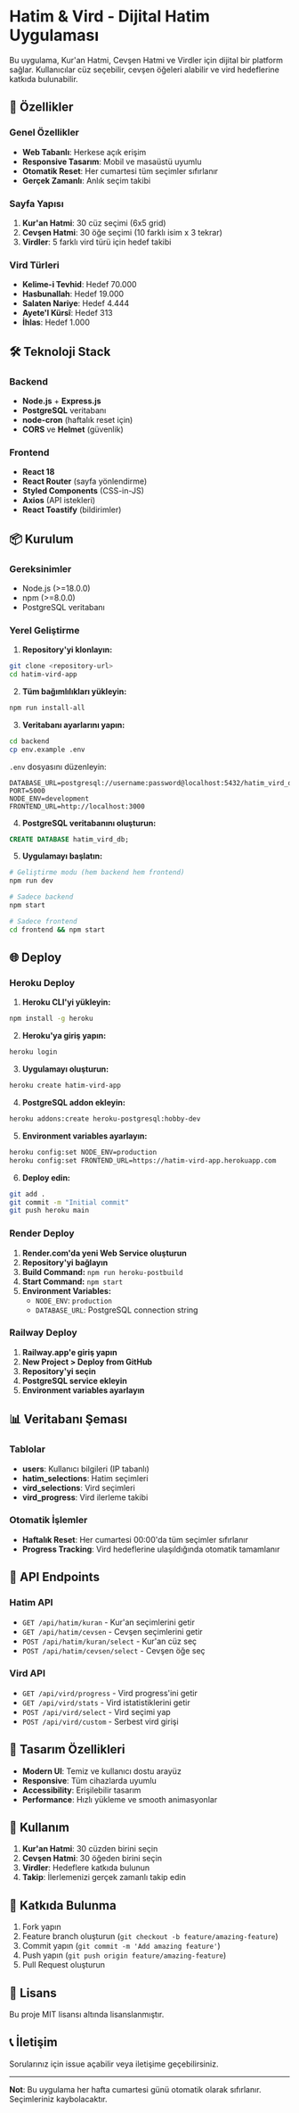 # Hatim & Vird - Dijital Hatim Uygulaması

Bu uygulama, Kur'an Hatmi, Cevşen Hatmi ve Virdler için dijital bir platform sağlar. Kullanıcılar cüz seçebilir, cevşen öğeleri alabilir ve vird hedeflerine katkıda bulunabilir.

## 🚀 Özellikler

### Genel Özellikler
- **Web Tabanlı**: Herkese açık erişim
- **Responsive Tasarım**: Mobil ve masaüstü uyumlu
- **Otomatik Reset**: Her cumartesi tüm seçimler sıfırlanır
- **Gerçek Zamanlı**: Anlık seçim takibi

### Sayfa Yapısı
1. **Kur'an Hatmi**: 30 cüz seçimi (6x5 grid)
2. **Cevşen Hatmi**: 30 öğe seçimi (10 farklı isim x 3 tekrar)
3. **Virdler**: 5 farklı vird türü için hedef takibi

### Vird Türleri
- **Kelime-i Tevhid**: Hedef 70.000
- **Hasbunallah**: Hedef 19.000
- **Salaten Nariye**: Hedef 4.444
- **Ayete'l Kürsî**: Hedef 313
- **İhlas**: Hedef 1.000

## 🛠️ Teknoloji Stack

### Backend
- **Node.js** + **Express.js**
- **PostgreSQL** veritabanı
- **node-cron** (haftalık reset için)
- **CORS** ve **Helmet** (güvenlik)

### Frontend
- **React 18**
- **React Router** (sayfa yönlendirme)
- **Styled Components** (CSS-in-JS)
- **Axios** (API istekleri)
- **React Toastify** (bildirimler)

## 📦 Kurulum

### Gereksinimler
- Node.js (>=18.0.0)
- npm (>=8.0.0)
- PostgreSQL veritabanı

### Yerel Geliştirme

1. **Repository'yi klonlayın:**
```bash
git clone <repository-url>
cd hatim-vird-app
```

2. **Tüm bağımlılıkları yükleyin:**
```bash
npm run install-all
```

3. **Veritabanı ayarlarını yapın:**
```bash
cd backend
cp env.example .env
```

`.env` dosyasını düzenleyin:
```env
DATABASE_URL=postgresql://username:password@localhost:5432/hatim_vird_db
PORT=5000
NODE_ENV=development
FRONTEND_URL=http://localhost:3000
```

4. **PostgreSQL veritabanını oluşturun:**
```sql
CREATE DATABASE hatim_vird_db;
```

5. **Uygulamayı başlatın:**
```bash
# Geliştirme modu (hem backend hem frontend)
npm run dev

# Sadece backend
npm start

# Sadece frontend
cd frontend && npm start
```

## 🌐 Deploy

### Heroku Deploy

1. **Heroku CLI'yi yükleyin:**
```bash
npm install -g heroku
```

2. **Heroku'ya giriş yapın:**
```bash
heroku login
```

3. **Uygulamayı oluşturun:**
```bash
heroku create hatim-vird-app
```

4. **PostgreSQL addon ekleyin:**
```bash
heroku addons:create heroku-postgresql:hobby-dev
```

5. **Environment variables ayarlayın:**
```bash
heroku config:set NODE_ENV=production
heroku config:set FRONTEND_URL=https://hatim-vird-app.herokuapp.com
```

6. **Deploy edin:**
```bash
git add .
git commit -m "Initial commit"
git push heroku main
```

### Render Deploy

1. **Render.com'da yeni Web Service oluşturun**
2. **Repository'yi bağlayın**
3. **Build Command:** `npm run heroku-postbuild`
4. **Start Command:** `npm start`
5. **Environment Variables:**
   - `NODE_ENV`: `production`
   - `DATABASE_URL`: PostgreSQL connection string

### Railway Deploy

1. **Railway.app'e giriş yapın**
2. **New Project > Deploy from GitHub**
3. **Repository'yi seçin**
4. **PostgreSQL service ekleyin**
5. **Environment variables ayarlayın**

## 📊 Veritabanı Şeması

### Tablolar
- **users**: Kullanıcı bilgileri (IP tabanlı)
- **hatim_selections**: Hatim seçimleri
- **vird_selections**: Vird seçimleri
- **vird_progress**: Vird ilerleme takibi

### Otomatik İşlemler
- **Haftalık Reset**: Her cumartesi 00:00'da tüm seçimler sıfırlanır
- **Progress Tracking**: Vird hedeflerine ulaşıldığında otomatik tamamlanır

## 🔧 API Endpoints

### Hatim API
- `GET /api/hatim/kuran` - Kur'an seçimlerini getir
- `GET /api/hatim/cevsen` - Cevşen seçimlerini getir
- `POST /api/hatim/kuran/select` - Kur'an cüz seç
- `POST /api/hatim/cevsen/select` - Cevşen öğe seç

### Vird API
- `GET /api/vird/progress` - Vird progress'ini getir
- `GET /api/vird/stats` - Vird istatistiklerini getir
- `POST /api/vird/select` - Vird seçimi yap
- `POST /api/vird/custom` - Serbest vird girişi

## 🎨 Tasarım Özellikleri

- **Modern UI**: Temiz ve kullanıcı dostu arayüz
- **Responsive**: Tüm cihazlarda uyumlu
- **Accessibility**: Erişilebilir tasarım
- **Performance**: Hızlı yükleme ve smooth animasyonlar

## 📱 Kullanım

1. **Kur'an Hatmi**: 30 cüzden birini seçin
2. **Cevşen Hatmi**: 30 öğeden birini seçin
3. **Virdler**: Hedeflere katkıda bulunun
4. **Takip**: İlerlemenizi gerçek zamanlı takip edin

## 🤝 Katkıda Bulunma

1. Fork yapın
2. Feature branch oluşturun (`git checkout -b feature/amazing-feature`)
3. Commit yapın (`git commit -m 'Add amazing feature'`)
4. Push yapın (`git push origin feature/amazing-feature`)
5. Pull Request oluşturun

## 📄 Lisans

Bu proje MIT lisansı altında lisanslanmıştır.

## 📞 İletişim

Sorularınız için issue açabilir veya iletişime geçebilirsiniz.

---

**Not**: Bu uygulama her hafta cumartesi günü otomatik olarak sıfırlanır. Seçimleriniz kaybolacaktır.
